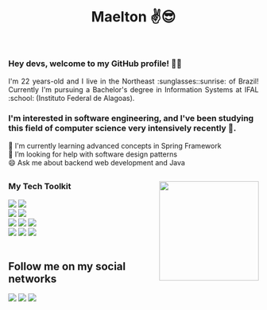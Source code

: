 <header>

# Maelton :v::sunglasses:

</header>

<section class="maelton-by-maelton">
<div class="welcome">

### Hey devs, welcome to my GitHub profile! :wave::wave:

<p style="text-align: justify;">
I'm 22 years-old and I live in the Northeast :sunglasses::sunrise: of Brazil! Currently I'm pursuing a Bachelor's degree in Information Systems at IFAL :school: (Instituto Federal de Alagoas).
</p>
</div>

<div class="tech-interests">

<p style="text-align: justify;">
    
### I'm interested in software engineering, and I've been studying this field of computer science very intensively recently :bow:.

</p>

🌱 I'm currently learning advanced concepts in Spring Framework<br/>
🤔 I’m looking for help with software design patterns<br/>
😄 Ask me about backend web development and Java<br/>

</div>
</section>

##

<section class="tech-tookit">

<img name="top-languages" height="200em" align="right" src="https://github-readme-stats-eight-theta.vercel.app/api/top-langs/?username=Maelton&layout=compact&langs_count=8&theme=algolia"/>

<div class="tools" display="inline-block">

### My Tech Toolkit

<img name="java" src="https://img.shields.io/badge/Java-ED8B00?style=for-the-badge&logo=openjdk&logoColor=white"/>
<img name="spring" src="https://img.shields.io/badge/Spring-6DB33F?style=for-the-badge&logo=spring&logoColor=white"/><br/>

<img name="hibernate" src="https://img.shields.io/badge/Hibernate-59666C?style=for-the-badge&logo=Hibernate&logoColor=silver"/>
<img name="postgresql" src="https://img.shields.io/badge/PostgreSQL-316192?style=for-the-badge&logo=postgresql&logoColor=white"/><br/>

<img name="docker" src="https://img.shields.io/badge/docker-%230db7ed.svg?style=for-the-badge&logo=docker&logoColor=white"/>
<img name="git" src="https://img.shields.io/badge/GIT-E44C30?style=for-the-badge&logo=git&logoColor=white"/>
<img name="maven" src="https://img.shields.io/badge/Apache%20Maven-C71A36?style=for-the-badge&logo=Apache%20Maven&logoColor=white"/><br/>

<img name="html5" src="https://img.shields.io/badge/HTML5-E34F26?style=for-the-badge&logo=html5&logoColor=white"/>
<img name="css3" src="https://img.shields.io/badge/CSS3-1572B6?style=for-the-badge&logo=css3&logoColor=white"/>
<img name="javascript" src="https://img.shields.io/badge/JavaScript-F7DF1E?style=for-the-badge&logo=javascript&logoColor=black"/>

</div><br/>
</section>
    
## Follow me on my social networks
<div class="social-networks">
    <a name="linkedin" href="https://www.linkedin.com/in/maelton-lima/" target="_blank"><img loading="lazy" src="https://img.shields.io/badge/-LinkedIn-%230077B5?style=for-the-badge&logo=linkedin&logoColor=white"></a>
    <a name="instagram" href="https://www.instagram.com/maelton_ti/" target="_blank"><img loading="lazy" src="https://img.shields.io/badge/-Instagram-%23E4405F?style=for-the-badge&logo=instagram&logoColor=white"></a>
    <a name="twitter" href="https://twitter.com/maelton_ti" target="_blank"><img src="https://img.shields.io/badge/Twitter-1DA1F2?style=for-the-badge&logo=twitter&logoColor=white"></a>
</div>
